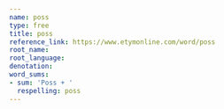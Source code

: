 ```yaml
---
name: poss
type: free
title: poss
reference_link: https://www.etymonline.com/word/poss
root_name: 
root_language: 
denotation: 
word_sums:
- sum: 'Poss + '
  respelling: poss
---
```

